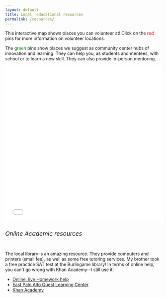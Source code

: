 ```yaml
---
layout: default
title: Local, educational resources
permalink: /resources/
---
```

<html>
<head>
<link rel="stylesheet" type="text/css" href="main.css">
</head>
<style>
h3 {
font-size: 25px;
}
h6 {
font-size: 19px;
}
</style>
<body>
<p>This interactive map shows places you can volunteer at! Click on the <font color = "red">red</font> pins for more information on volunteer locations.
</p>
The <font color = "green"> green</font> pins show places we suggest as community center hubs of innovation and learning. They can help you, as students and mentees, with school or to learn a new skill. They can also provide in-person mentoring.</p>
<iframe frameborder="0" style="width:100%;height:500px" src="//www.zeemaps.com/pub?group=1553569&legend=1&locate=1&list=1&simpleadd=1&x=-122.178118&y=37.489615&z=5"></iframe>
</div>
<div class = "volunteering">
<!--<li>Volunteer at your local library!</li>-->
<!--<li>East Palo Alto Senior Center</li>-->
<!--<li>San Mateo Library</li>-->
<!--<li>San Mateo Senior Center</li>-->
<!--<li>SM County History Museum</li>-->
<!--<li> Innvision Shelter Network</li>-->
<!--<li>Peninsula Family Service</li>-->
<!--<li>Second Harvest Food Bank</li>-->
<!--<li>San Mateo Medical Center</a></li>-->
<!--<li>StreetCode Academy</li>-->
<!--<li>East Palo Alto Tennis and Tutoring</li>-->
</ul>
<h6>Online Academic resources</h6>
<p>
The local library is an amazing resource. They provide computers and printers (small fee), as well as some free tutoring services.
My brother took a free practice SAT test at the Burlingame library! In terms of online help, you can't go wrong with Khan Academy--I
still use it!
<ul>
<li><a href = "http://www.smcl.org/en/content/homework-help">Online, live Homework help</a></li>
<li><a href = "http://www.smcl.org/content/east-palo-alto-quest-learning-center">East Palo Alto Quest Learning Center</a></li>
<li><a href = "http://www.khanacademy.org/">Khan Academy</a></li>
</ul>
</body>
</html>
